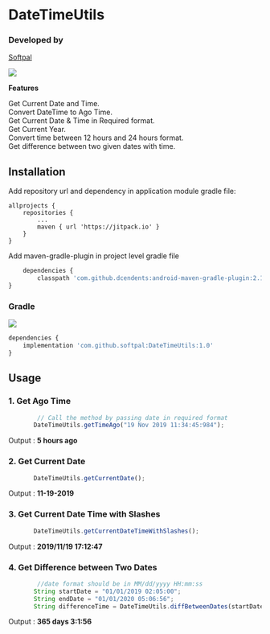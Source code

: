 # DateTimeUtils

### Developed by
[Softpal](https://www.github.com/softpal)

[![](https://jitpack.io/v/softpal/DateTimeUtils.svg)](https://jitpack.io/#softpal/DateTimeUtils)


**Features**

Get Current Date and Time. <br>
Convert DateTime to Ago Time. <br>
Get Current Date & Time in Required format. <br>
Get Current Year. <br>
Convert time between 12 hours and 24 hours format. <br>
Get difference between two given dates with time.


## Installation

Add repository url and dependency in application module gradle file:
  
	allprojects {
		repositories {
			...
			maven { url 'https://jitpack.io' }
		}
	}
	
Add maven-gradle-plugin in project level gradle file

```javascript
    dependencies {
        classpath 'com.github.dcendents:android-maven-gradle-plugin:2.1'
}
```
    
    
### Gradle
[![](https://jitpack.io/v/softpal/DateTimeUtils.svg)](https://jitpack.io/#softpal/DateTimeUtils)
```javascript
dependencies {
    implementation 'com.github.softpal:DateTimeUtils:1.0'
}
```


## Usage

### 1. Get Ago Time

```javascript
        // Call the method by passing date in required format
       DateTimeUtils.getTimeAgo("19 Nov 2019 11:34:45:984");
```
Output : **5 hours ago**




### 2. Get Current Date

```javascript
       DateTimeUtils.getCurrentDate();
```
Output : **11-19-2019**




### 3. Get Current Date Time with Slashes

```javascript
       DateTimeUtils.getCurrentDateTimeWithSlashes();
```
Output : **2019/11/19 17:12:47**




### 4. Get Difference between Two Dates

```javascript
        //date format should be in MM/dd/yyyy HH:mm:ss
       String startDate = "01/01/2019 02:05:00";
       String endDate = "01/01/2020 05:06:56";
       String differenceTime = DateTimeUtils.diffBetweenDates(startDate,endDate);
```
Output : **365 days 3:1:56**